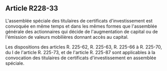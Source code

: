 Article R228-33
----
L'assemblée spéciale des titulaires de certificats d'investissement est
convoquée en même temps et dans les mêmes formes que l'assemblée générale des
actionnaires qui décide de l'augmentation de capital ou de l'émission de valeurs
mobilières donnant accès au capital.

Les dispositions des articles R. 225-62, R. 225-63, R. 225-66 à R. 225-70, du I
de l'article R. 225-73, et de l'article R. 225-87 sont applicables à la
convocation des titulaires de certificats d'investissement en assemblée
spéciale.
